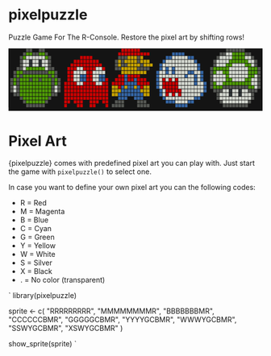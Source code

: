# pixelpuzzle

Puzzle Game For The R-Console. Restore the pixel art by shifting rows!

<img src="man/figures/pixelpuzzle-allstars.png" alt="example pixel art" width="800">


# Pixel Art

{pixelpuzzle} comes with predefined pixel art you can play with. Just start the game with `pixelpuzzle()` to select one.

In case you want to define your own pixel art you can the following codes:

* R = Red
* M = Magenta
* B = Blue
* C = Cyan
* G = Green
* Y = Yellow
* W = White
* S = Silver
* X = Black
* . = No color (transparent)

`
library(pixelpuzzle)

sprite <- c(
  "RRRRRRRRR",
  "MMMMMMMMR",
  "BBBBBBBMR",
  "CCCCCCBMR",
  "GGGGGCBMR",
  "YYYYGCBMR",
  "WWWYGCBMR",
  "SSWYGCBMR",
  "XSWYGCBMR"
)

show_sprite(sprite)
`

